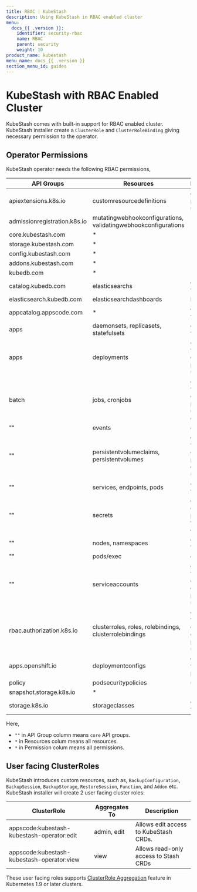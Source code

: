 ```yaml
---
title: RBAC | KubeStash
description: Using KubeStash in RBAC enabled cluster
menu:
  docs_{{ .version }}:
    identifier: security-rbac
    name: RBAC
    parent: security
    weight: 10
product_name: kubestash
menu_name: docs_{{ .version }}
section_menu_id: guides
---
```


# KubeStash with RBAC Enabled Cluster

KubeStash comes with built-in support for RBAC enabled cluster. KubeStash installer create a `ClusterRole` and `ClusterRoleBinding` giving necessary permission to the operator.

## Operator Permissions

KubeStash operator needs the following RBAC permissions,

| API Groups                   | Resources                                                      | Permissions                                     |
|------------------------------|----------------------------------------------------------------|-------------------------------------------------|
| apiextensions.k8s.io         | customresourcedefinitions                                      | get, create, patch, update                      |
| admissionregistration.k8s.io | mutatingwebhookconfigurations, validatingwebhookconfigurations | *                                               |
| core.kubestash.com           | *                                                              | *                                               |
| storage.kubestash.com        | *                                                              | *                                               |
| config.kubestash.com         | *                                                              | *                                               |
| addons.kubestash.com         | *                                                              | *                                               |
| kubedb.com                   | *                                                              | *                                               |
| catalog.kubedb.com           | elasticsearchs                                                 | get, list, watch                                |
| elasticsearch.kubedb.com     | elasticsearchdashboards                                        | list                                            |
| appcatalog.appscode.com      | *                                                              | get, list, watch                                |
| apps                         | daemonsets, replicasets, statefulsets                          | get, list, watch                                |
| apps                         | deployments                                                    | get, list, watch, create, patch, update         |
| batch                        | jobs, cronjobs                                                 | get, list, watch, create, patch, update, delete |
| ""                           | events                                                         | create                                          |
| ""                           | persistentvolumeclaims, persistentvolumes                      | get, list, watch, create, patch, delete, update |
| ""                           | services, endpoints, pods                                      | get, list, watch                                |
| ""                           | secrets                                                        | get, list, create, patch, watch, delete         |
| ""                           | nodes, namespaces                                              | get, list, watch                                |
| ""                           | pods/exec                                                      | create                                          |
| ""                           | serviceaccounts                                                | get, list, watch, create, delete, patch, update |
| rbac.authorization.k8s.io    | clusterroles, roles, rolebindings, clusterrolebindings         | get, list, watch, create, delete, patch, update |
| apps.openshift.io            | deploymentconfigs                                              | get, list, watch, patch                         |
| policy                       | podsecuritypolicies                                            | use                                             |
| snapshot.storage.k8s.io      | *                                                              | *                                               |
| storage.k8s.io               | storageclasses                                                 | get, list, watch                                |

Here,

- `""` in API Group column means `core` API groups.
- `*` in Resources colum means all resources.
- `*` in Permission colum means all permissions.

## User facing ClusterRoles

KubeStash introduces custom resources, such as, `BackupConfiguration`, `BackupSession`,  `BackupStorage`, `RestoreSession`, `Function`, and `Addon` etc. KubeStash installer will create 2 user facing cluster roles:

| ClusterRole                                | Aggregates To | Description                           |
|--------------------------------------------|---------------|---------------------------------------|
| appscode:kubestash-kubestash-operator:edit | admin, edit   | Allows edit access to KubeStash CRDs. |
| appscode:kubestash-kubestash-operator:view | view          | Allows read-only access to Stash CRDs |

These user facing roles supports [ClusterRole Aggregation](https://kubernetes.io/docs/reference/access-authn-authz/rbac/#aggregated-clusterroles) feature in Kubernetes 1.9 or later clusters.
